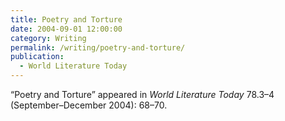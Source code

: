 ```yaml
---
title: Poetry and Torture
date: 2004-09-01 12:00:00
category: Writing
permalink: /writing/poetry-and-torture/
publication:
  - World Literature Today
---
```

“Poetry and Torture” appeared in <em>World Literature Today</em> 78.3–4 (September–December 2004): 68–70.
